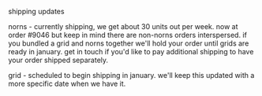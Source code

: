 shipping updates

norns - currently shipping, we get about 30 units out per week. now at order #9046 but keep in mind there are non-norns orders interspersed. if you bundled a grid and norns together we'll hold your order until grids are ready in january. get in touch if you'd like to pay additional shipping to have your order shipped separately.

grid - scheduled to begin shipping in january. we'll keep this updated with a more specific date when we have it.
